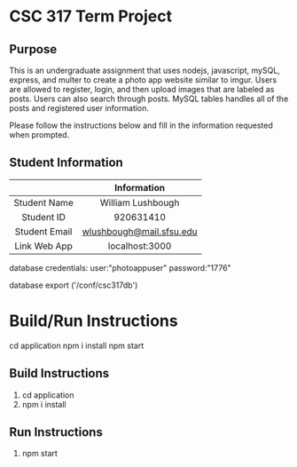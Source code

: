 # CSC 317 Term Project

## Purpose

This is an undergraduate assignment that uses nodejs, javascript, mySQL, express, and multer to create a photo app website similar to imgur. Users are allowed to register, login, and then upload images that are labeled as posts. Users can also search through posts. MySQL tables handles all of the posts and registered user information.

Please follow the instructions below and fill in the information requested when prompted.

## Student Information

|               | Information   |
|:-------------:|:-------------:|
| Student Name  | William Lushbough     |
| Student ID    | 920631410       |
| Student Email | wlushbough@mail.sfsu.edu    |
| Link Web App | localhost:3000    |


database credentials:
user:"photoappuser"
password:"1776"

database export ('/conf/csc317db')


# Build/Run Instructions
cd application
npm i install
npm start


## Build Instructions
1. cd application
2. npm i install

## Run Instructions
1. npm start
